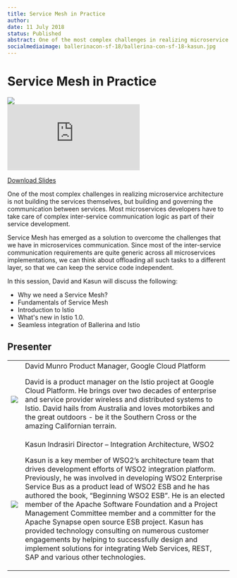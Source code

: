 ```yaml
---
title: Service Mesh in Practice
author:
date: 11 July 2018
status: Published
abstract: One of the most complex challenges in realizing microservice architecture is not building the services themselves, but building and governing the communication between services.
socialmediaimage: ballerinacon-sf-18/ballerina-con-sf-18-kasun.jpg
---
```

<script src="/js/ballerina-form.js?03"></script><link rel="stylesheet" href="/css/webinar-page.css"></link><link rel="stylesheet" href="/css/ballerinacon-page.css"></link>

<div class="col-xs-12 col-sm-12 col-md-9 col-lg-9" style="padding:0;">
<h1>Service Mesh in Practice</h1>
</div>
<div class="col-xs-12 col-sm-12 col-md-3 col-lg-3" style="padding:0;">
<a href="https://con.ballerina.io/" target="_blank"><img class="cInlineLogo" src="https://con.ballerina.io/wp-content/themes/ballerinacon/images/bcon-logo.png"/></a>
</div>
<div class="col-xs-12 col-sm-12 col-md-12 col-lg-12 cConVideoContainer">
<div class="embed-responsive embed-responsive-16by9">
<iframe class="embed-responsive-item" src="https://www.youtube.com/embed/IpgMucMhm0g" frameborder="0" allow="autoplay; encrypted-media" allowfullscreen></iframe>
</div>
</div>

<div class="clearfix"></div>

<a class="cBallerina-io-Home-main-download-button cGuidesDownloadButton cDownloadSlides" target="_blank" href="https://www.slideshare.net/ballerinaslides/service-mesh-in-practice">Download Slides</a>

<div class="clearfix"></div>

One of the most complex challenges in realizing microservice architecture is not building the services themselves, but building and governing the communication between services. Most microservices developers have to take care of complex inter-service communication logic as part of their service development.

Service Mesh has emerged as a solution to overcome the challenges that we have in microservices communication. Since most of the inter-service communication requirements are quite generic across all microservices implementations, we can think about offloading all such tasks to a different layer, so that we can keep the service code independent.

In this session, David and Kasun will discuss the following:

- Why we need a Service Mesh?
- Fundamentals of Service Mesh
- Introduction to Istio
- What's new in Istio 1.0.
- Seamless integration of Ballerina and Istio


## Presenter

<table class="cWebinarPresenter">
    <tr>
        <td class="cWebinarPresenterPic"><img src="//con.ballerina.io/wp-content/themes/ballerinacon/images/speakers/dave.jpg"/></td>
        <td class="cWebinarPresenterBio">
      <span class="cPresenterName">David Munro</span>
      <span class="cPresenterTitle">Product Manager, Google Cloud Platform</span>
       <p>David is a product manager on the Istio project at Google Cloud Platform. He brings over two decades of enterprise and service provider wireless and distributed systems to Istio. David hails from Australia and loves motorbikes and the great outdoors - be it the Southern Cross or the amazing Californian terrain.</p>
       </tr>
       <tr>
           <td class="cWebinarPresenterPic"><img src="//con.ballerina.io/wp-content/themes/ballerinacon/images/speakers/kasun.jpg"/></td>
           <td class="cWebinarPresenterBio">
         <span class="cPresenterName">Kasun Indrasiri</span>
         <span class="cPresenterTitle">Director – Integration Architecture, WSO2</span>
          <p>Kasun is a key member of WSO2’s architecture team that drives development efforts of WSO2 integration platform. Previously, he was involved in developing WSO2 Enterprise Service Bus as a product lead of WSO2 ESB and he has authored the book, “Beginning WSO2 ESB”. He is an elected member of the Apache Software Foundation and a Project Management Committee member and a committer for the Apache Synapse open source ESB project. Kasun has provided technology consulting on numerous customer engagements by helping to successfully design and implement solutions for integrating Web Services, REST, SAP and various other technologies.</p>
          </tr>

</table>

</div>
</div>
